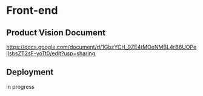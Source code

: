 # Front-end

## Product Vision Document
https://docs.google.com/document/d/1GbzYCH_9ZE4tMOeNMBL4rB6UOPejIsbsZT2sF-yoTt0/edit?usp=sharing


## Deployment
in progress

